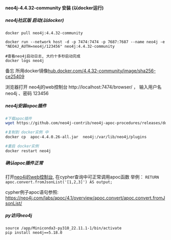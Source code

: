 ####  neo4j-4.4.32-community  安装 (以docker运行)

##### neo4j社区版 启动(以docker)

```shell
docker pull neo4j:4.4.32-community

docker run --network host -d -p 7474:7474 -p 7687:7687 --name neo4j -e "NEO4J_AUTH=neo4j/123456" neo4j:4.4.32-community

#查看neo4j启动日志, 大约十多秒启动完成
docker logs neo4j
```


备忘 所用docker镜像[hub.docker.com/4.4.32-community/image/sha256-ce25409](https://hub.docker.com/layers/library/neo4j/4.4.32-community/images/sha256-ce25409b8c3cfaa9a63f4e182753d09266881893e667d0298935ad4bfb0f11e5?context=explore)


浏览器打开 neo4j的web控制台 http://localhost:7474/browser/  ， 输入用户名 neo4j 、密码 123456  



#####  neo4j安装apoc插件


```bash
#下载apoc插件
wget https://github.com/neo4j-contrib/neo4j-apoc-procedures/releases/download/4.4.0.26/apoc-4.4.0.26-all.jar

#复制到 docker实例 中
docker cp  apoc-4.4.0.26-all.jar  neo4j:/var/lib/neo4j/plugins

#重启 docker实例
docker restart neo4j
```

##### 确认apoc插件正常

打开[neo4j的web控制台](http://localhost:7474/browser/),  在cypher查询中可正常调用apoc函数 举例：  ```RETURN apoc.convert.fromJsonList('[1,2,3]') AS output;```

cypher例子apoc语句参照:  https://neo4j.com/labs/apoc/4.1/overview/apoc.convert/apoc.convert.fromJsonList/

#####  py访问neo4j

```shell
source /app/Miniconda3-py310_22.11.1-1/bin/activate
pip install neo4j==5.18.0
```






